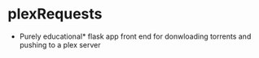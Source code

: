 # plexRequests

* Purely educational*
flask app front end for donwloading torrents and pushing to a plex server
